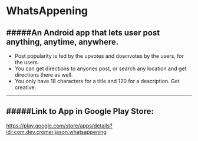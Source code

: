 # WhatsAppening

#####An Android app that lets user post anything, anytime, anywhere. 
----------------------------------------------------------------------------------------------------------------------------------
* Post popularity is fed by the upvotes and downvotes by the users, for the users.
* You can get directions to anyones post, or search any location and get directions there as well.
* You only have 18 characters for a title and 120 for a description. Get creative.

----------------------------------------------------------------------------------------------------------------------------------
#####Link to App in Google Play Store:
----------------------------------------------------------------------------------------------------------------------------------
https://play.google.com/store/apps/details?id=com.dev.cromer.jason.whatsappening
